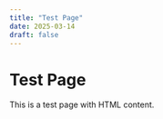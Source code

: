 ```yaml
---
title: "Test Page"
date: 2025-03-14
draft: false
---
```


<h1>Test Page</h1>
<p>This is a test page with HTML content.</p>